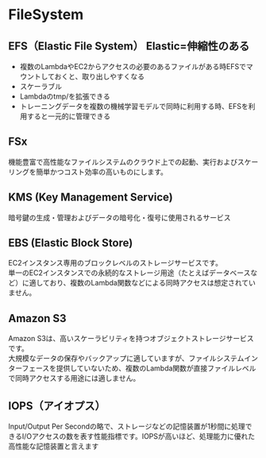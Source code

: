 # FileSystem
## EFS（Elastic File System） Elastic=伸縮性のある
- 複数のLambdaやEC2からアクセスの必要のあるファイルがある時EFSでマウントしておくと、取り出しやすくなる
- スケーラブル
- Lambdaのtmp/を拡張できる
- トレーニングデータを複数の機械学習モデルで同時に利用する時、EFSを利用すると一元的に管理できる

## FSx
機能豊富で高性能なファイルシステムのクラウド上での起動、実行およびスケーリングを簡単かつコスト効率の高いものにします。

## KMS (Key Management Service)
暗号鍵の生成・管理およびデータの暗号化・復号に使用されるサービス

## EBS (Elastic Block Store)
EC2インスタンス専用のブロックレベルのストレージサービスです。  
単一のEC2インスタンスでの永続的なストレージ用途（たとえばデータベースなど）に適しており、複数のLambda関数などによる同時アクセスは想定されていません。

## Amazon S3
Amazon S3は、高いスケーラビリティを持つオブジェクトストレージサービスです。  
大規模なデータの保存やバックアップに適していますが、ファイルシステムインターフェースを提供していないため、複数のLambda関数が直接ファイルレベルで同時アクセスする用途には適しません。

## IOPS（アイオプス）
Input/Output Per Secondの略で、ストレージなどの記憶装置が1秒間に処理できるI/Oアクセスの数を表す性能指標です。IOPSが高いほど、処理能力に優れた高性能な記憶装置と言えます
